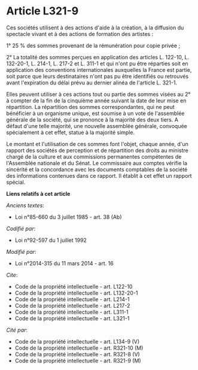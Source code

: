 # Article L321-9

Ces sociétés utilisent à des actions d'aide à la création, à la diffusion du spectacle vivant et à des actions de formation
des artistes : 

1° 25 % des sommes provenant de la rémunération pour copie privée ; 

2° La totalité des sommes perçues en application des articles L. 122-10, L. 132-20-1, L. 214-1, L. 217-2 et L. 311-1 et qui
n'ont pu être réparties soit en application des conventions internationales auxquelles la France est partie, soit parce que
leurs destinataires n'ont pas pu être identifiés ou retrouvés avant l'expiration du délai prévu au dernier alinéa de
l'article L. 321-1. 

Elles peuvent utiliser à ces actions tout ou partie des sommes visées au 2° à compter de la fin de la cinquième année suivant
la date de leur mise en répartition. La répartition des sommes correspondantes, qui ne peut bénéficier à un organisme unique,
est soumise à un vote de l'assemblée générale de la société, qui se prononce à la majorité des deux tiers. A défaut d'une
telle majorité, une nouvelle assemblée générale, convoquée spécialement à cet effet, statue à la majorité simple. 

Le montant et l'utilisation de ces sommes font l'objet, chaque année, d'un rapport des sociétés de perception et de
répartition des droits au ministre chargé de la culture et aux commissions permanentes compétentes de l'Assemblée nationale
et du Sénat. Le commissaire aux comptes vérifie la sincérité et la concordance avec les documents comptables de la société
des informations contenues dans ce rapport. Il établit à cet effet un rapport spécial.

**Liens relatifs à cet article**

_Anciens textes_:

  - Loi n°85-660 du 3 juillet 1985 - art. 38 (Ab)

_Codifié par_:

  - Loi n°92-597 du 1 juillet 1992

_Modifié par_:

  - Loi n°2014-315 du 11 mars 2014 - art. 16

_Cite_:

  - Code de la propriété intellectuelle - art. L122-10
  - Code de la propriété intellectuelle - art. L132-20-1
  - Code de la propriété intellectuelle - art. L214-1
  - Code de la propriété intellectuelle - art. L217-2
  - Code de la propriété intellectuelle - art. L311-1
  - Code de la propriété intellectuelle - art. L321-1

_Cité par_:

  - Code de la propriété intellectuelle - art. L134-9 (V)
  - Code de la propriété intellectuelle - art. R321-10 (M)
  - Code de la propriété intellectuelle - art. R321-8 (V)
  - Code de la propriété intellectuelle - art. R321-9 (M)
